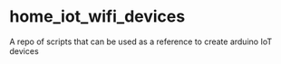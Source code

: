 # home_iot_wifi_devices
A repo of scripts that can be used as a reference to create arduino IoT devices
